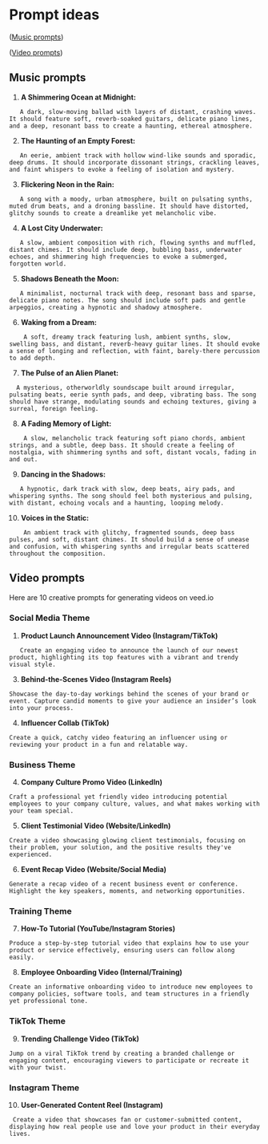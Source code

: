 # Prompt ideas

([Music prompts](https://github.com/drMurtadha/AI4CITYUNI/blob/main/promptIdeas.md#music-prompts))

([Video prompts](https://github.com/drMurtadha/AI4CITYUNI/blob/main/promptIdeas.md#video-prompts))
## Music prompts

1. **A Shimmering Ocean at Midnight:**
```
   A dark, slow-moving ballad with layers of distant, crashing waves. It should feature soft, reverb-soaked guitars, delicate piano lines, and a deep, resonant bass to create a haunting, ethereal atmosphere.
```

2. **The Haunting of an Empty Forest:**
```
   An eerie, ambient track with hollow wind-like sounds and sporadic, deep drums. It should incorporate dissonant strings, crackling leaves, and faint whispers to evoke a feeling of isolation and mystery.
```

3. **Flickering Neon in the Rain:**
```
   A song with a moody, urban atmosphere, built on pulsating synths, muted drum beats, and a droning bassline. It should have distorted, glitchy sounds to create a dreamlike yet melancholic vibe.
```

4. **A Lost City Underwater:**
```
   A slow, ambient composition with rich, flowing synths and muffled, distant chimes. It should include deep, bubbling bass, underwater echoes, and shimmering high frequencies to evoke a submerged, forgotten world.
```

5. **Shadows Beneath the Moon:**
```
   A minimalist, nocturnal track with deep, resonant bass and sparse, delicate piano notes. The song should include soft pads and gentle arpeggios, creating a hypnotic and shadowy atmosphere.
```

6. **Waking from a Dream:**
```
    A soft, dreamy track featuring lush, ambient synths, slow, swelling bass, and distant, reverb-heavy guitar lines. It should evoke a sense of longing and reflection, with faint, barely-there percussion to add depth.
```

7. **The Pulse of an Alien Planet:**
 ```
   A mysterious, otherworldly soundscape built around irregular, pulsating beats, eerie synth pads, and deep, vibrating bass. The song should have strange, modulating sounds and echoing textures, giving a surreal, foreign feeling.
 ```

8. **A Fading Memory of Light:**
```
    A slow, melancholic track featuring soft piano chords, ambient strings, and a subtle, deep bass. It should create a feeling of nostalgia, with shimmering synths and soft, distant vocals, fading in and out.
```

9. **Dancing in the Shadows:**
```
   A hypnotic, dark track with slow, deep beats, airy pads, and whispering synths. The song should feel both mysterious and pulsing, with distant, echoing vocals and a haunting, looping melody.
```

10. **Voices in the Static:**
```
    An ambient track with glitchy, fragmented sounds, deep bass pulses, and soft, distant chimes. It should build a sense of unease and confusion, with whispering synths and irregular beats scattered throughout the composition.
```

## Video prompts

Here are 10 creative prompts for generating videos on veed.io

### Social Media Theme

1. **Product Launch Announcement Video (Instagram/TikTok)**
```
   Create an engaging video to announce the launch of our newest product, highlighting its top features with a vibrant and trendy visual style.
```

3. **Behind-the-Scenes Video (Instagram Reels)**  
```
Showcase the day-to-day workings behind the scenes of your brand or event. Capture candid moments to give your audience an insider’s look into your process.
```

4. **Influencer Collab (TikTok)**  
```
Create a quick, catchy video featuring an influencer using or reviewing your product in a fun and relatable way.
```

### Business Theme

4. **Company Culture Promo Video (LinkedIn)**  
```
Craft a professional yet friendly video introducing potential employees to your company culture, values, and what makes working with your team special.
```

5. **Client Testimonial Video (Website/LinkedIn)**  
 ```
Create a video showcasing glowing client testimonials, focusing on their problem, your solution, and the positive results they've experienced.
 ```

6. **Event Recap Video (Website/Social Media)**  
```
Generate a recap video of a recent business event or conference. Highlight the key speakers, moments, and networking opportunities.
```

### Training Theme

7. **How-To Tutorial (YouTube/Instagram Stories)**  
 ```
Produce a step-by-step tutorial video that explains how to use your product or service effectively, ensuring users can follow along easily.
 ```

8. **Employee Onboarding Video (Internal/Training)**  
```
Create an informative onboarding video to introduce new employees to company policies, software tools, and team structures in a friendly yet professional tone.
```

### TikTok Theme

9. **Trending Challenge Video (TikTok)**  
```
Jump on a viral TikTok trend by creating a branded challenge or engaging content, encouraging viewers to participate or recreate it with your twist.
```

### Instagram Theme

10. **User-Generated Content Reel (Instagram)**  
```
 Create a video that showcases fan or customer-submitted content, displaying how real people use and love your product in their everyday lives.
```


